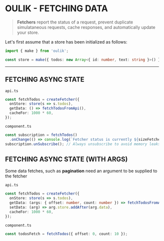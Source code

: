 # OULIK - FETCHING DATA #

> **Fetchers** report the status of a request, prevent duplicate simulataneous requests, cache responses, and automatically update your store. 

Let's first assume that a store has been initialized as follows:
```Typescript
import { make } from 'oulik';

const store = make({ todos: new Array<{ id: number, text: string }>() }); 
```
---

## FETCHING ASYNC STATE ##

`api.ts`
```Typescript
const fetchTodos = createFetcher({
  onStore: store(s => s.todos),
  getData: () => fetchTodosFromApi(),
  cacheFor: 1000 * 60,
});
```

`component.ts`
```Typescript
const subscription = fetchTodos()
  .onChange(() => console.log(`Fetcher status is currently ${sizeFetcher.status}`));
subscription.unSubscribe(); // Always unsubscribe to avoid memory leaks
```

## FETCHING ASYNC STATE (WITH ARGS) ##
Some data fetches, such as **pagination** need an argument to be supplied to the fetcher

`api.ts`
```Typescript
const fetchTodos = createFetcher({
  onStore: store(s => s.todos),
  getData: (args: { offset: number, count: number }) => fetchTodosFromApi(offset, count),
  setData: (arg) => arg.store.addAfter(arg.data),
  cacheFor: 1000 * 60,
});
```

`component.ts`
```Typescript
const todosFetch = fetchTodos({ offset: 0, count: 10 });
```